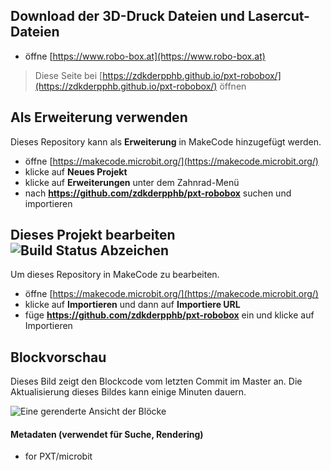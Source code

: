 
## Download der 3D-Druck Dateien und Lasercut-Dateien
* öffne [https://www.robo-box.at](https://www.robo-box.at)

> Diese Seite bei [https://zdkderpphb.github.io/pxt-robobox/](https://zdkderpphb.github.io/pxt-robobox/) öffnen

## Als Erweiterung verwenden

Dieses Repository kann als **Erweiterung** in MakeCode hinzugefügt werden.

* öffne [https://makecode.microbit.org/](https://makecode.microbit.org/)
* klicke auf **Neues Projekt**
* klicke auf **Erweiterungen** unter dem Zahnrad-Menü
* nach **https://github.com/zdkderpphb/pxt-robobox** suchen und importieren

## Dieses Projekt bearbeiten ![Build Status Abzeichen](https://github.com/zdkderpphb/pxt-robobox/workflows/MakeCode/badge.svg)

Um dieses Repository in MakeCode zu bearbeiten.

* öffne [https://makecode.microbit.org/](https://makecode.microbit.org/)
* klicke auf **Importieren** und dann auf **Importiere URL**
* füge **https://github.com/zdkderpphb/pxt-robobox** ein und klicke auf Importieren

## Blockvorschau

Dieses Bild zeigt den Blockcode vom letzten Commit im Master an.
Die Aktualisierung dieses Bildes kann einige Minuten dauern.

![Eine gerenderte Ansicht der Blöcke](https://github.com/zdkderpphb/pxt-robobox/raw/master/.github/makecode/blocks.png)

#### Metadaten (verwendet für Suche, Rendering)

* for PXT/microbit
<script src="https://makecode.com/gh-pages-embed.js"></script><script>makeCodeRender("{{ site.makecode.home_url }}", "{{ site.github.owner_name }}/{{ site.github.repository_name }}");</script>
